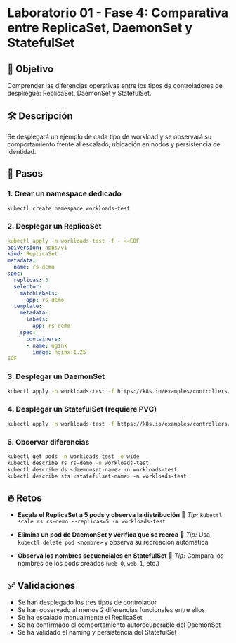 # Laboratorio 01 - Fase 4: Comparativa entre ReplicaSet, DaemonSet y StatefulSet

## 🎯 Objetivo

Comprender las diferencias operativas entre los tipos de controladores de despliegue: ReplicaSet, DaemonSet y StatefulSet.

## 🛠️ Descripción

Se desplegará un ejemplo de cada tipo de workload y se observará su comportamiento frente al escalado, ubicación en nodos y persistencia de identidad.

## 🔧 Pasos

### 1. Crear un namespace dedicado

```bash
kubectl create namespace workloads-test
```

### 2. Desplegar un ReplicaSet

```yaml
kubectl apply -n workloads-test -f - <<EOF
apiVersion: apps/v1
kind: ReplicaSet
metadata:
  name: rs-demo
spec:
  replicas: 3
  selector:
    matchLabels:
      app: rs-demo
  template:
    metadata:
      labels:
        app: rs-demo
    spec:
      containers:
      - name: nginx
        image: nginx:1.25
EOF
```

### 3. Desplegar un DaemonSet

```bash
kubectl apply -n workloads-test -f https://k8s.io/examples/controllers/daemonset.yaml
```

### 4. Desplegar un StatefulSet (requiere PVC)

```bash
kubectl apply -n workloads-test -f https://k8s.io/examples/controllers/statefulset.yaml
```

### 5. Observar diferencias

```bash
kubectl get pods -n workloads-test -o wide
kubectl describe rs rs-demo -n workloads-test
kubectl describe ds <daemonset-name> -n workloads-test
kubectl describe sts <statefulset-name> -n workloads-test
```

## 🔥 Retos

* **Escala el ReplicaSet a 5 pods y observa la distribución**
  🔧 *Tip:* `kubectl scale rs rs-demo --replicas=5 -n workloads-test`

* **Elimina un pod de DaemonSet y verifica que se recrea**
  🔧 *Tip:* Usa `kubectl delete pod <nombre>` y observa su recreación automática

* **Observa los nombres secuenciales en StatefulSet**
  🔧 *Tip:* Compara los nombres de los pods creados (`web-0`, `web-1`, etc.)

## ✅ Validaciones

* Se han desplegado los tres tipos de controlador
* Se han observado al menos 2 diferencias funcionales entre ellos
* Se ha escalado manualmente el ReplicaSet
* Se ha confirmado el comportamiento autorecuperable del DaemonSet
* Se ha validado el naming y persistencia del StatefulSet
